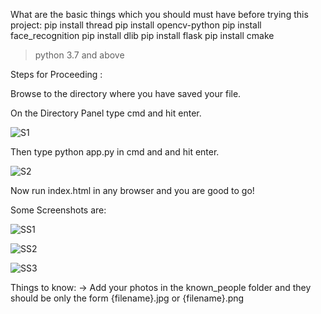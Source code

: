 What are the basic things which you should must have before trying this project:
pip install thread
pip install opencv-python
pip install face_recognition
pip install dlib
pip install flask
pip install cmake

> python 3.7 and above

Steps for Proceeding :

Browse to the directory where you have saved your file.

On the Directory Panel type cmd and hit enter.

![S1](https://github.com/aditya-ig10/web-face-lock/assets/93360691/c06e0244-c2ea-4e5c-b613-744c89e56f37)

Then type python app.py in cmd and and hit enter.

![S2](https://github.com/aditya-ig10/web-face-lock/assets/93360691/af49914c-9c6a-471e-bce8-f49fb0a574fa)

Now run index.html in any browser and you are good to go!

Some Screenshots are: 

![SS1](https://github.com/aditya-ig10/web-face-lock/assets/93360691/5ed81e35-01a5-4a3d-bf61-e6f24cbcaffd)

![SS2](https://github.com/aditya-ig10/web-face-lock/assets/93360691/cc790a37-af33-4e0f-8ad3-d58ec959f354)

![SS3](https://github.com/aditya-ig10/web-face-lock/assets/93360691/00da51e7-b396-4bc6-bdf8-e2f4c84ad91c)

Things to know:
-> Add your photos in the known_people folder and they should be only the form {filename}.jpg or {filename}.png

